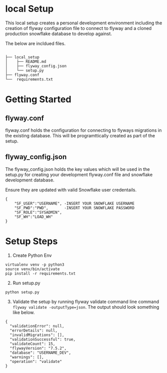 # local Setup

This local setup creates a personal development environment including the creation of flyway configuration file to connect to flyway and a cloned production snowflake database to develop against.

The below are incldued files.
```

├── local_setup
│    ├── README.md
│    ├── flyway_config.json
│    └── setup.py
├── flyway.conf
└──  requirements.txt
```

# Getting Started

## flyway.conf

flyway.conf holds the configuration for connecting to flyways migrations in the existing database. This will be programttically created as part of the setup.


## flyway_config.json

The flyway_config.json holds the key values which will be used in the setup.py for creating your development flyway.conf file and snowflake development database. 

Ensure they are updated with valid Snowflake user credentails.


```
{
    "SF_USER":"USERNAME", -INSERT YOUR SNOWFLAKE USERNAME
    "SF_PWD":"PWD",       -INSERT YOUR SNOWFLAKE PASSWORD
    "SF_ROLE":"SYSADMIN",
    "SF_WH":"LOAD_WH"
}
```

# Setup Steps

1. Create Python Env

```
virtualenv venv -p python3
source venv/bin/activate
pip install -r requirements.txt
```

2. Run setup.py

```
python setup.py
```

3. Validate the setup by running flyway validate command line command ```flyway validate -outputType=json```. The output should look something like below.

```
{
  "validationError": null,
  "errorDetails": null,
  "invalidMigrations": [],
  "validationSuccessful": true,
  "validateCount": 15,
  "flywayVersion": "7.5.2",
  "database": "USERNAME_DEV",
  "warnings": [],
  "operation": "validate"
}
```




